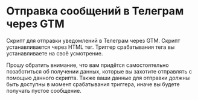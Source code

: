 # Отправка сообщений в Телеграм через GTM
Скрипт для отправки уведомлений в Телеграм через GTM. Скрипт устанавливается через HTML тег. Триггер срабатывания тега вы устанавливаете на своё усмотрение.

Прошу обратить внимание, что вам придётся самостоятельно позаботиться об получении данных, которые вы захотите отправлять с помощью данного скрипта. Также ваши данные для отправки должны быть доступны в момент срабатывания триггера, иначе вы будете получать пустое сообщение.
